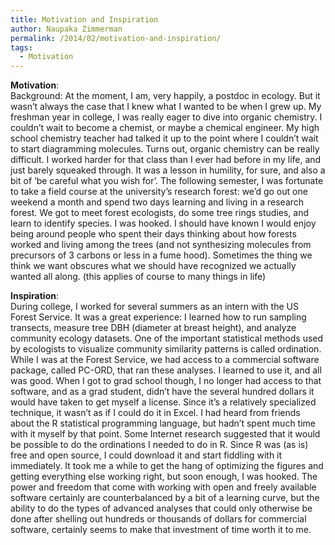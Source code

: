 ```yaml
---
title: Motivation and Inspiration
author: Naupaka Zimmerman
permalink: /2014/02/motivation-and-inspiration/
tags:
  - Motivation
---
```

**Motivation**:  
Background: At the moment, I am, very happily, a postdoc in ecology. But it wasn&#8217;t always the case that I knew what I wanted to be when I grew up. My freshman year in college, I was really eager to dive into organic chemistry. I couldn&#8217;t wait to become a chemist, or maybe a chemical engineer. My high school chemistry teacher had talked it up to the point where I couldn&#8217;t wait to start diagramming molecules. Turns out, organic chemistry can be really difficult. I worked harder for that class than I ever had before in my life, and just barely squeaked through. It was a lesson in humility, for sure, and also a bit of &#8216;be careful what you wish for&#8217;. The following semester, I was fortunate to take a field course at the university&#8217;s research forest: we&#8217;d go out one weekend a month and spend two days learning and living in a research forest. We got to meet forest ecologists, do some tree rings studies, and learn to identify species. I was hooked. I should have known I would enjoy being around people who spent their days thinking about how forests worked and living among the trees (and not synthesizing molecules from precursors of 3 carbons or less in a fume hood). Sometimes the thing we think we want obscures what we should have recognized we actually wanted all along. (this applies of course to many things in life)

**Inspiration**:  
During college, I worked for several summers as an intern with the US Forest Service. It was a great experience: I learned how to run sampling transects, measure tree DBH (diameter at breast height), and analyze community ecology datasets. One of the important statistical methods used by ecologists to visualize community similarity patterns is called ordination. While I was at the Forest Service, we had access to a commercial software package, called PC-ORD, that ran these analyses. I learned to use it, and all was good. When I got to grad school though, I no longer had access to that software, and as a grad student, didn&#8217;t have the several hundred dollars it would have taken to get myself a license. Since it&#8217;s a relatively specialized technique, it wasn&#8217;t as if I could do it in Excel. I had heard from friends about the R statistical programming language, but hadn&#8217;t spent much time with it myself by that point. Some Internet research suggested that it would be possible to do the ordinations I needed to do in R. Since R was (as is) free and open source, I could download it and start fiddling with it immediately. It took me a while to get the hang of optimizing the figures and getting everything else working right, but soon enough, I was hooked. The power and freedom that come with working with open and freely available software certainly are counterbalanced by a bit of a learning curve, but the ability to do the types of advanced analyses that could only otherwise be done after shelling out hundreds or thousands of dollars for commercial software, certainly seems to make that investment of time worth it to me.
